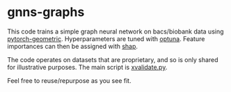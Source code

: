 # gnns-graphs

This code trains a simple graph neural network on bacs/biobank data using
[pytorch-geometric](https://pytorch-geometric.readthedocs.io). Hyperparameters
are tuned with [optuna](https://optuna.org). Feature importances can then be
assigned with [shap](https://shap.readthedocs.io).

The code operates on datasets that are proprietary, and so is only shared for
illustrative purposes. The main script is [xvalidate.py](./xvalidate.py).

Feel free to reuse/repurpose as you see fit.

<!---
format code with:
```
black .
prettier --write --print-width 79 --prose-wrap always *.md
```

Create venv:
```
python3 -m venv flashlight
source flashlight/bin/activate
pip3 install --upgrade torch torchvision torchaudio
pip3 install --verbose git+https://github.com/pyg-team/pyg-lib.git
pip3 install --upgrade torch_geometric torch_scatter torch_sparse torch_cluster torch_spline_conv
pip3 install --upgrade shap optuna matplotlib
```

Create `reqirements.txt` file:
```
source flashlight/bin/activate
python3 -m pip list --format=freeze > requirements.txt
```

```
docker buildx create --use --name mybuild node-amd64
docker buildx create --append --name mybuild node-arm64
docker buildx build --platform linux/arm64,linux/amd64 -t burkh4rt/pyg:latest --push .
```
-->
